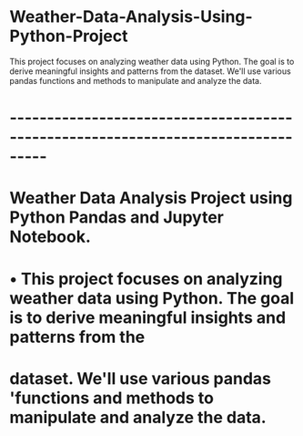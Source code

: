 # Weather-Data-Analysis-Using-Python-Project
This project focuses on analyzing weather data using Python. 
The goal is to derive meaningful insights and patterns from the dataset. 
We'll use various pandas functions and methods to manipulate and analyze the data. 
# ---------------------------------------------------------------------------------
# Weather Data Analysis Project using Python Pandas and Jupyter Notebook.
# • This project focuses on analyzing weather data using Python. The goal is to derive meaningful insights and patterns from the
# dataset. We'll use various pandas 'functions and methods to manipulate and analyze the data.
